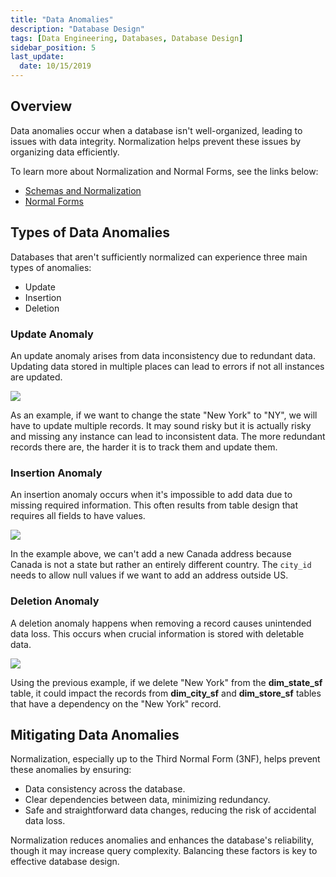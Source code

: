 ```yaml
---
title: "Data Anomalies"
description: "Database Design"
tags: [Data Engineering, Databases, Database Design]
sidebar_position: 5
last_update:
  date: 10/15/2019
---
```




## Overview

Data anomalies occur when a database isn't well-organized, leading to issues with data integrity. Normalization helps prevent these issues by organizing data efficiently.

To learn more about Normalization and Normal Forms, see the links below:

- [Schemas and Normalization](./003-Schemas-and-Normalization.md)
- [Normal Forms](./004-Normal-Forms.md)


## Types of Data Anomalies 

Databases that aren't sufficiently normalized can experience three main types of anomalies: 

- Update
- Insertion
- Deletion

### Update Anomaly

An update anomaly arises from data inconsistency due to redundant data. Updating data stored in multiple places can lead to errors if not all instances are updated.

<div class='img-center'>

![](/img/docs/eliminate-redundancy-denormalized-database.png)

</div>

As an example, if we want to change the state "New York" to "NY", we will have to update multiple records. It may sound risky but it is actually risky and missing any instance can lead to inconsistent data. The more redundant records there are, the harder it is to track them and update them.


### Insertion Anomaly

An insertion anomaly occurs when it's impossible to add data due to missing required information. This often results from table design that requires all fields to have values.

<div class='img-center'>

![](/img/docs/eliminate-redundancy-normalized-database.png)

</div>

In the example above, we can't add a new Canada address because Canada is not a state but rather an entirely different country. The `city_id` needs to allow null values if we want to add an address outside US.


### Deletion Anomaly

A deletion anomaly happens when removing a record causes unintended data loss. This occurs when crucial information is stored with deletable data.

<div class='img-center'>

![](/img/docs/eliminate-redundancy-normalized-database.png)

</div>

Using the previous example, if we delete "New York" from the **dim_state_sf** table, it could impact the records from **dim_city_sf** and **dim_store_sf** tables that have a dependency on the "New York" record.


## Mitigating Data Anomalies

Normalization, especially up to the Third Normal Form (3NF), helps prevent these anomalies by ensuring:

- Data consistency across the database.
- Clear dependencies between data, minimizing redundancy.
- Safe and straightforward data changes, reducing the risk of accidental data loss.

Normalization reduces anomalies and enhances the database's reliability, though it may increase query complexity. Balancing these factors is key to effective database design.